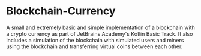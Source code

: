 # Blockchain-Currency
A small and extremely basic and simple implementation of a blockchain with a crypto currency as part of JetBrains Academy's Kotlin Basic Track. It also includes a simulation of the blockchain with simulated users and miners using the blockchain and transferring virtual coins between each other.
